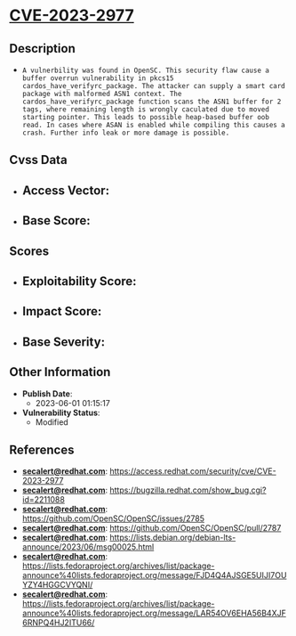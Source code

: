 
# [CVE-2023-2977](https://cve.mitre.org/cgi-bin/cvename.cgi?name=CVE-2023-2977)

## Description

- `A vulnerbility was found in OpenSC. This security flaw cause a buffer overrun vulnerability in pkcs15 cardos_have_verifyrc_package. The attacker can supply a smart card package with malformed ASN1 context. The cardos_have_verifyrc_package function scans the ASN1 buffer for 2 tags, where remaining length is wrongly caculated due to moved starting pointer. This leads to possible heap-based buffer oob read. In cases where ASAN is enabled while compiling this causes a crash. Further info leak or more damage is possible.`

## Cvss Data

- **Access Vector**:
  - 
- **Base Score**:
  - 

## Scores

- **Exploitability Score**:
  - 
- **Impact Score**:
  - 
- **Base Severity**:
  - 

## Other Information

- **Publish Date**:
  - 2023-06-01 01:15:17
- **Vulnerability Status**:
  - Modified

## References

- **secalert@redhat.com**: https://access.redhat.com/security/cve/CVE-2023-2977
- **secalert@redhat.com**: https://bugzilla.redhat.com/show_bug.cgi?id=2211088
- **secalert@redhat.com**: https://github.com/OpenSC/OpenSC/issues/2785
- **secalert@redhat.com**: https://github.com/OpenSC/OpenSC/pull/2787
- **secalert@redhat.com**: https://lists.debian.org/debian-lts-announce/2023/06/msg00025.html
- **secalert@redhat.com**: https://lists.fedoraproject.org/archives/list/package-announce%40lists.fedoraproject.org/message/FJD4Q4AJSGE5UIJI7OUYZY4HGGCVYQNI/
- **secalert@redhat.com**: https://lists.fedoraproject.org/archives/list/package-announce%40lists.fedoraproject.org/message/LAR54OV6EHA56B4XJF6RNPQ4HJ2ITU66/
